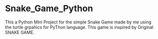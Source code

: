 # Snake_Game_Python

This a Python Mini Project for the simple Snake Game made by me using the turtle grpahics for PyThon language. This game is inspired by Original SNAKE GAME. 
